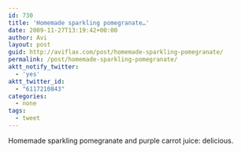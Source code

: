 ```yaml
---
id: 730
title: 'Homemade sparkling pomegranate…'
date: 2009-11-27T13:19:42+00:00
author: Avi
layout: post
guid: http://aviflax.com/post/homemade-sparkling-pomegranate/
permalink: /post/homemade-sparkling-pomegranate/
aktt_notify_twitter:
  - 'yes'
aktt_twitter_id:
  - "6117210843"
categories:
  - none
tags:
  - tweet
---
```

Homemade sparkling pomegranate and purple carrot juice: delicious.